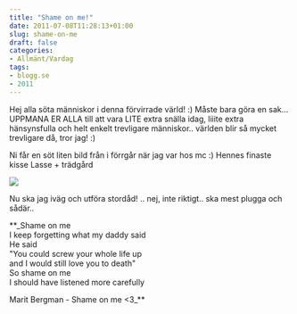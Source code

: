 ```yaml
---
title: "Shame on me!"
date: 2011-07-08T11:28:13+01:00
slug: shame-on-me
draft: false
categories:
- Allmänt/Vardag
tags:
- blogg.se
- 2011
---
```

Hej alla söta människor i denna förvirrade värld! :) Måste bara göra en sak... UPPMANA ER ALLA till att vara LITE extra snälla idag, liiite extra hänsynsfulla och helt enkelt trevligare människor.. världen blir så mycket trevligare då, tror jag! :)  
  
Ni får en söt liten bild från i förrgår när jag var hos mc :) Hennes finaste kisse Lasse + trädgård  
  
![](/assets/images/blogg.se/wp_001011_156362480.jpg)  
  
  
Nu ska jag iväg och utföra stordåd! .. nej, inte riktigt.. ska mest plugga och sådär..  
  
  

**_Shame on me  
I keep forgetting what my daddy said  
He said  
"You could screw your whole life up  
and I would still love you to death"  
So shame on me  
I should have listened more carefully  
  
Marit Bergman - Shame on me <3_**